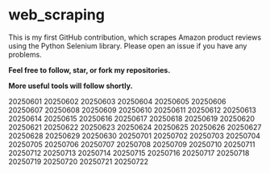 # web_scraping
This is my first GitHub contribution, which scrapes Amazon product reviews using the Python Selenium library.
Please open an issue if you have any problems.

**Feel free to follow, star, or fork my repositories.**

**More useful tools will follow shortly.**

20250601
20250602
20250603
20250604
20250605
20250606
20250607
20250608
20250609
20250610
20250611
20250612
20250613
20250614
20250615
20250616
20250617
20250618
20250619
20250620
20250621
20250622
20250623
20250624
20250625
20250626
20250627
20250628
20250629
20250630
20250701
20250702
20250703
20250704
20250705
20250706
20250707
20250708
20250709
20250710
20250711
20250712
20250713
20250714
20250715
20250716
20250717
20250718
20250719
20250720
20250721
20250722
